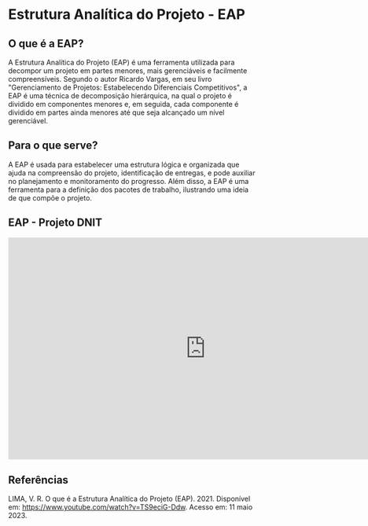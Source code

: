 # Estrutura Analítica do Projeto - EAP

## O que é a EAP?
A Estrutura Analítica do Projeto (EAP) é uma ferramenta utilizada para decompor um projeto em partes menores, mais gerenciáveis e facilmente compreensíveis. Segundo o autor Ricardo Vargas, em seu livro "Gerenciamento de Projetos: Estabelecendo Diferenciais Competitivos", a EAP é uma técnica de decomposição hierárquica, na qual o projeto é dividido em componentes menores e, em seguida, cada componente é dividido em partes ainda menores até que seja alcançado um nível gerenciável.

## Para o que serve?
A EAP é usada para estabelecer uma estrutura lógica e organizada que ajuda na compreensão do projeto, identificação de entregas, e pode auxiliar no planejamento e monitoramento do progresso. Além disso, a EAP é uma ferramenta para a definição dos pacotes de trabalho, ilustrando uma ideia de que compõe o projeto.

## EAP - Projeto DNIT

<iframe style="border: 1px solid rgba(0, 0, 0, 0.1);" width="800" height="450" src="https://www.figma.com/embed?embed_host=share&url=https%3A%2F%2Fwww.figma.com%2Ffile%2FL8soB7KXLzrHJfdXUMImpH%2FWork-Breakdown-Structure-(Copy)%3Ftype%3Dwhiteboard%26node-id%3D0%253A1%26t%3DETiIaiUVVrn4UJvm-1" allowfullscreen></iframe>

## Referências

LIMA, V. R. O que é a Estrutura Analítica do Projeto (EAP). 2021. Disponível em: https://www.youtube.com/watch?v=TS9eciG-Ddw. Acesso em: 11 maio 2023.